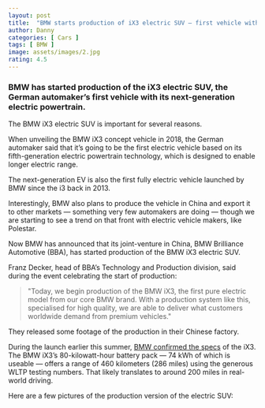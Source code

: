 ```yaml
---
layout: post
title:  "BMW starts production of iX3 electric SUV — first vehicle with next-gen electric powertrain"
author: Danny
categories: [ Cars ]
tags: [ BMW ]
image: assets/images/2.jpg
rating: 4.5
---
```


### BMW has started production of the iX3 electric SUV, the German automaker’s first vehicle with its next-generation electric powertrain.
 
The BMW iX3 electric SUV is important for several reasons.

When unveiling the BMW iX3 concept vehicle in 2018, the German automaker said that it’s going to be the first electric vehicle based on its fifth-generation electric powertrain technology, which is designed to enable longer electric range.

The next-generation EV is also the first fully electric vehicle launched by BMW since the i3 back in 2013.

Interestingly, BMW also plans to produce the vehicle in China and export it to other markets — something very few automakers are doing — though we are starting to see a trend on that front with electric vehicle makers, like Polestar.

Now BMW has announced that its joint-venture in China, BMW Brilliance Automotive (BBA), has started production of the BMW iX3 electric SUV.

Franz Decker, head of BBA’s Technology and Production division, said during the event celebrating the start of production:

> "Today, we begin production of the BMW iX3, the first pure electric model from our core BMW brand. With a production system like this, specialised for high quality, we are able to deliver what customers worldwide demand from premium vehicles."

They released some footage of the production in their Chinese factory.

During the launch earlier this summer, [BMW confirmed the specs](https://www.press.bmwgroup.com/global/article/detail/T0310696EN/the-first-ever-bmw-ix3) of the iX3. The BMW iX3’s 80-kilowatt-hour battery pack — 74 kWh of which is useable — offers a range of 460 kilometers (286 miles) using the generous WLTP testing numbers. That likely translates to around 200 miles in real-world driving.

Here are a few pictures of the production version of the electric SUV:
